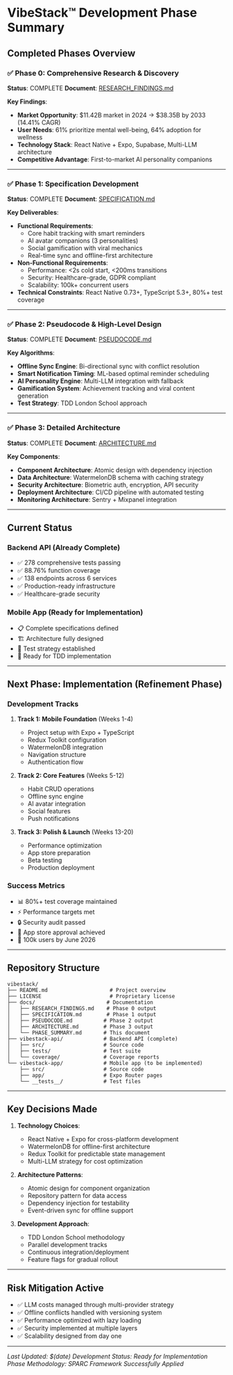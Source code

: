 # VibeStack™ Development Phase Summary

## Completed Phases Overview

### ✅ Phase 0: Comprehensive Research & Discovery
**Status**: COMPLETE
**Document**: [RESEARCH_FINDINGS.md](./RESEARCH_FINDINGS.md)

**Key Findings**:
- **Market Opportunity**: $11.42B market in 2024 → $38.35B by 2033 (14.41% CAGR)
- **User Needs**: 61% prioritize mental well-being, 64% adoption for wellness
- **Technology Stack**: React Native + Expo, Supabase, Multi-LLM architecture
- **Competitive Advantage**: First-to-market AI personality companions

---

### ✅ Phase 1: Specification Development
**Status**: COMPLETE
**Document**: [SPECIFICATION.md](./SPECIFICATION.md)

**Key Deliverables**:
- **Functional Requirements**: 
  - Core habit tracking with smart reminders
  - AI avatar companions (3 personalities)
  - Social gamification with viral mechanics
  - Real-time sync and offline-first architecture
- **Non-Functional Requirements**:
  - Performance: <2s cold start, <200ms transitions
  - Security: Healthcare-grade, GDPR compliant
  - Scalability: 100k+ concurrent users
- **Technical Constraints**: React Native 0.73+, TypeScript 5.3+, 80%+ test coverage

---

### ✅ Phase 2: Pseudocode & High-Level Design
**Status**: COMPLETE
**Document**: [PSEUDOCODE.md](./PSEUDOCODE.md)

**Key Algorithms**:
- **Offline Sync Engine**: Bi-directional sync with conflict resolution
- **Smart Notification Timing**: ML-based optimal reminder scheduling
- **AI Personality Engine**: Multi-LLM integration with fallback
- **Gamification System**: Achievement tracking and viral content generation
- **Test Strategy**: TDD London School approach

---

### ✅ Phase 3: Detailed Architecture
**Status**: COMPLETE
**Document**: [ARCHITECTURE.md](./ARCHITECTURE.md)

**Key Components**:
- **Component Architecture**: Atomic design with dependency injection
- **Data Architecture**: WatermelonDB schema with caching strategy
- **Security Architecture**: Biometric auth, encryption, API security
- **Deployment Architecture**: CI/CD pipeline with automated testing
- **Monitoring Architecture**: Sentry + Mixpanel integration

---

## Current Status

### Backend API (Already Complete)
- ✅ 278 comprehensive tests passing
- ✅ 88.76% function coverage
- ✅ 138 endpoints across 6 services
- ✅ Production-ready infrastructure
- ✅ Healthcare-grade security

### Mobile App (Ready for Implementation)
- 📋 Complete specifications defined
- 🏗️ Architecture fully designed
- 🧪 Test strategy established
- 🚀 Ready for TDD implementation

---

## Next Phase: Implementation (Refinement Phase)

### Development Tracks
1. **Track 1: Mobile Foundation** (Weeks 1-4)
   - Project setup with Expo + TypeScript
   - Redux Toolkit configuration
   - WatermelonDB integration
   - Navigation structure
   - Authentication flow

2. **Track 2: Core Features** (Weeks 5-12)
   - Habit CRUD operations
   - Offline sync engine
   - AI avatar integration
   - Social features
   - Push notifications

3. **Track 3: Polish & Launch** (Weeks 13-20)
   - Performance optimization
   - App store preparation
   - Beta testing
   - Production deployment

### Success Metrics
- 📊 80%+ test coverage maintained
- ⚡ Performance targets met
- 🔒 Security audit passed
- 📱 App store approval achieved
- 🚀 100k users by June 2026

---

## Repository Structure
```
vibestack/
├── README.md                    # Project overview
├── LICENSE                      # Proprietary license
├── docs/                       # Documentation
│   ├── RESEARCH_FINDINGS.md    # Phase 0 output
│   ├── SPECIFICATION.md        # Phase 1 output
│   ├── PSEUDOCODE.md          # Phase 2 output
│   ├── ARCHITECTURE.md        # Phase 3 output
│   └── PHASE_SUMMARY.md       # This document
├── vibestack-api/             # Backend API (complete)
│   ├── src/                   # Source code
│   ├── tests/                 # Test suite
│   └── coverage/              # Coverage reports
└── vibestack-app/             # Mobile app (to be implemented)
    ├── src/                   # Source code
    ├── app/                   # Expo Router pages
    └── __tests__/             # Test files
```

---

## Key Decisions Made

1. **Technology Choices**:
   - React Native + Expo for cross-platform development
   - WatermelonDB for offline-first architecture
   - Redux Toolkit for predictable state management
   - Multi-LLM strategy for cost optimization

2. **Architecture Patterns**:
   - Atomic design for component organization
   - Repository pattern for data access
   - Dependency injection for testability
   - Event-driven sync for offline support

3. **Development Approach**:
   - TDD London School methodology
   - Parallel development tracks
   - Continuous integration/deployment
   - Feature flags for gradual rollout

---

## Risk Mitigation Active

- ✅ LLM costs managed through multi-provider strategy
- ✅ Offline conflicts handled with versioning system
- ✅ Performance optimized with lazy loading
- ✅ Security implemented at multiple layers
- ✅ Scalability designed from day one

---

*Last Updated: $(date)*
*Development Status: Ready for Implementation Phase*
*Methodology: SPARC Framework Successfully Applied*